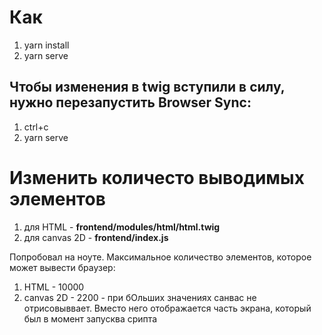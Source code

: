 # Как

1) yarn install
2) yarn serve

## Чтобы изменения в twig вступили в силу, нужно перезапустить Browser Sync:
1) ctrl+c
2) yarn serve

# Изменить количесто выводимых элементов
1) для HTML - **frontend/modules/html/html.twig**
2) для canvas 2D - **frontend/index.js**

Попробовал на ноуте. Максимальное количество элементов, которое может вывести браузер:
1) HTML - 10000
2) canvas 2D - 2200 - при бОльших значениях санвас не отрисовыввает. Вместо него отображается часть экрана, который был в момент запусква срипта

